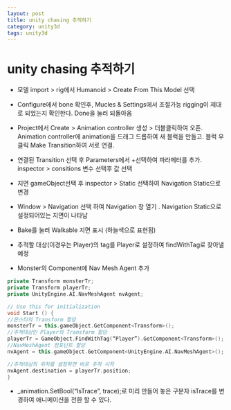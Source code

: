 ```yaml
---
layout: post
title: unity chasing 추적하기
category: unity3d
tags: unity3d
---
```



# unity chasing 추적하기

* 모델 import > rig에서 Humanoid > Create From This Model 선택
* Configure에서 bone 확인후, Mucles & Settings에서 조절가능 rigging이 제대로 되었는지 확인한다. Done을 눌러 되돌아옴
* Project에서 Create > Animation controller 생성 > 더블클릭하여 오픈. Animation controller에 animation을 드래그 드롭하여 새 블럭을 만들고. 블럭 우클릭 Make Transition하여 서로 연결.
* 연결된 Transition 선택 후 Parameters에서 +선택하여 파라메터를 추가. inspector > consitions 변수 선택후 값 선택
* 지면 gameObject선택 후 inspector > Static 선택하여 Navigation Static으로 변경
* Window > Navigation 선택 하여 Navigation 창 열기 . Navigation Static으로 설정되어있는 지면이 나타남
* Bake를 눌러 Walkable 지면 표시 (하늘색으로 표현됨)
* 추적할 대상(이경우는 Player)의 tag를 Player로 설정하여 findWithTag로 찾아낼 예정

* Monster의 Component에 Nav Mesh Agent 추가

```c++
private Transform monsterTr;
private Transform playerTr;
private UnityEngine.AI.NavMeshAgent nvAgent;

// Use this for initialization
void Start () {
//몬스터의 Transform 할당
monsterTr = this.gameObject.GetComponent<Transform>();
//추적대상인 Player의 Transform 할당
playerTr = GameObject.FindWithTag(“Player”).GetComponent<Transform>();
//NavMeshAgent 컴포넌트 할당
nvAgent = this.gameObject.GetComponent<UnityEngine.AI.NavMeshAgent>();

//추적대상의 위치를 설정하면 바로 추적 시작
nvAgent.destination = playerTr.position;
}
```

* _animation.SetBool(“IsTrace”, trace);로 미리 만들어 놓은 구분자 isTrace를 변경하여
애니메이션을 전환 할 수 있다.
